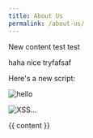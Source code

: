 ```yaml
---
title: About Us
permalink: /about-us/
---
```

New content test test

haha nice tryfafsaf

Here's a new script:

![hello](javascript:alert(0))

![XSS...]("onerror="alert('XSS'))

{{ content }}